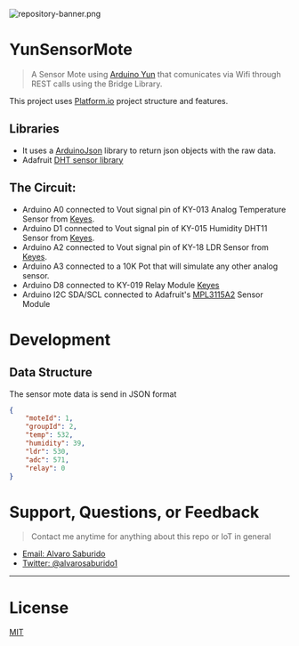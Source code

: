 ![repository-banner.png](https://s3-eu-west-1.amazonaws.com/asaburido/as-readme-banner.png)

# YunSensorMote 

>A Sensor Mote using [Arduino Yun](https://store.arduino.cc/arduino-yun) that comunicates via Wifi through REST calls using the Bridge Library.

This project uses [Platform.io](http://platformio.org/) project structure and features.

## Libraries
* It uses a [ArduinoJson](https://arduinojson.org/) library to return json objects with the raw data.
* Adafruit [DHT sensor library](https://github.com/adafruit/DHT-sensor-library)
   
## The Circuit:
  * Arduino A0 connected to Vout signal pin of KY-013 Analog Temperature Sensor from [Keyes](https://tkkrlab.nl/wiki/Arduino_KY-013_Temperature_sensor_module).
  * Arduino D1 connected to Vout signal pin of KY-015 Humidity DHT11 Sensor from [Keyes](https://tkkrlab.nl/wiki/Arduino_KY-015_Temperature_and_humidity_sensor_module).
  * Arduino A2 connected to Vout signal pin of KY-18 LDR Sensor from [Keyes](https://tkkrlab.nl/wiki/Arduino_KY-018_Photo_resistor_module).
  * Arduino A3 connected to a 10K Pot that will simulate any other analog sensor.
  * Arduino D8 connected to KY-019 Relay Module [Keyes](https://tkkrlab.nl/wiki/Arduino_KY-019_5V_relay_module)
  * Arduino I2C SDA/SCL connected to Adafruit's [MPL3115A2](https://www.adafruit.com/product/1893) Sensor Module

# Development

## Data Structure
The sensor mote data is send in JSON format
```JSON
{
    "moteId": 1,
    "groupId": 2,
    "temp": 532,
    "humidity": 39,
    "ldr": 530,
    "adc": 571,
    "relay": 0
}
```

# Support, Questions, or Feedback
> Contact me anytime for anything about this repo or IoT in general

* [Email: Alvaro Saburido](alvaro.saburido@gmail.com)
* [Twitter: @alvarosaburido1](https://twitter.com/alvarosaburido1)

___

# License
 [MIT](/LICENSE)